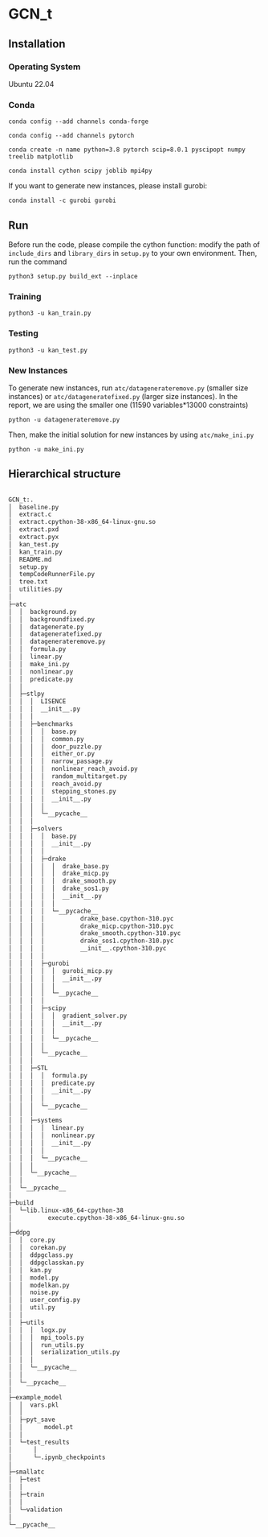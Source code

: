 # GCN_t
## Installation
### Operating System

Ubuntu 22.04

### Conda
`conda config --add channels conda-forge`

`conda config --add channels pytorch`

`conda create -n name python=3.8 pytorch scip=8.0.1 pyscipopt numpy treelib matplotlib`

`conda install cython scipy joblib mpi4py`

If you want to generate new instances, please install gurobi:

`conda install -c gurobi gurobi`

## Run
Before run the code, please compile the cython function: modify the path of `include_dirs` and `library_dirs` in `setup.py` to your own environment. Then, run the command

`python3 setup.py build_ext --inplace`

### Training

`python3 -u kan_train.py`

### Testing

`python3 -u kan_test.py`

### New Instances
To generate new instances, run `atc/datagenerateremove.py` (smaller size instances) or `atc/datageneratefixed.py` (larger size instances). In the report, we are using the smaller one (11590 variables*13000 constraints)

`python -u datagenerateremove.py`

Then, make the initial solution for new instances by using `atc/make_ini.py`

`python -u make_ini.py`

## Hierarchical structure

```bash

GCN_t:.
│  baseline.py
│  extract.c
│  extract.cpython-38-x86_64-linux-gnu.so
│  extract.pxd
│  extract.pyx
│  kan_test.py
│  kan_train.py
│  README.md
│  setup.py
│  tempCodeRunnerFile.py
│  tree.txt
│  utilities.py
│  
├─atc
│  │  background.py
│  │  backgroundfixed.py
│  │  datagenerate.py
│  │  datageneratefixed.py
│  │  datagenerateremove.py
│  │  formula.py
│  │  linear.py
│  │  make_ini.py
│  │  nonlinear.py
│  │  predicate.py
│  │  
│  ├─stlpy
│  │  │  LISENCE
│  │  │  __init__.py
│  │  │  
│  │  ├─benchmarks
│  │  │  │  base.py
│  │  │  │  common.py
│  │  │  │  door_puzzle.py
│  │  │  │  either_or.py
│  │  │  │  narrow_passage.py
│  │  │  │  nonlinear_reach_avoid.py
│  │  │  │  random_multitarget.py
│  │  │  │  reach_avoid.py
│  │  │  │  stepping_stones.py
│  │  │  │  __init__.py
│  │  │  │  
│  │  │  └─__pycache__
│  │  │          
│  │  ├─solvers
│  │  │  │  base.py
│  │  │  │  __init__.py
│  │  │  │  
│  │  │  ├─drake
│  │  │  │  │  drake_base.py
│  │  │  │  │  drake_micp.py
│  │  │  │  │  drake_smooth.py
│  │  │  │  │  drake_sos1.py
│  │  │  │  │  __init__.py
│  │  │  │  │  
│  │  │  │  └─__pycache__
│  │  │  │          drake_base.cpython-310.pyc
│  │  │  │          drake_micp.cpython-310.pyc
│  │  │  │          drake_smooth.cpython-310.pyc
│  │  │  │          drake_sos1.cpython-310.pyc
│  │  │  │          __init__.cpython-310.pyc
│  │  │  │          
│  │  │  ├─gurobi
│  │  │  │  │  gurobi_micp.py
│  │  │  │  │  __init__.py
│  │  │  │  │  
│  │  │  │  └─__pycache__
│  │  │  │          
│  │  │  ├─scipy
│  │  │  │  │  gradient_solver.py
│  │  │  │  │  __init__.py
│  │  │  │  │  
│  │  │  │  └─__pycache__
│  │  │  │          
│  │  │  └─__pycache__
│  │  │          
│  │  ├─STL
│  │  │  │  formula.py
│  │  │  │  predicate.py
│  │  │  │  __init__.py
│  │  │  │  
│  │  │  └─__pycache__
│  │  │          
│  │  ├─systems
│  │  │  │  linear.py
│  │  │  │  nonlinear.py
│  │  │  │  __init__.py
│  │  │  │  
│  │  │  └─__pycache__
│  │  │          
│  │  └─__pycache__
│  │          
│  └─__pycache__
│          
├─build
│  └─lib.linux-x86_64-cpython-38
│          execute.cpython-38-x86_64-linux-gnu.so
│          
├─ddpg
│  │  core.py
│  │  corekan.py
│  │  ddpgclass.py
│  │  ddpgclasskan.py
│  │  kan.py
│  │  model.py
│  │  modelkan.py
│  │  noise.py
│  │  user_config.py
│  │  util.py
│  │  
│  ├─utils
│  │  │  logx.py
│  │  │  mpi_tools.py
│  │  │  run_utils.py
│  │  │  serialization_utils.py
│  │  │  
│  │  └─__pycache__
│  │          
│  └─__pycache__
│          
├─example_model
│  │  vars.pkl
│  │  
│  ├─pyt_save
│  │      model.pt
│  │      
│  └─test_results
│      │  
│      └─.ipynb_checkpoints
│              
├─smallatc
│  ├─test
│  │      
│  ├─train
│  │      
│  └─validation
│          
└─__pycache__
        

```
